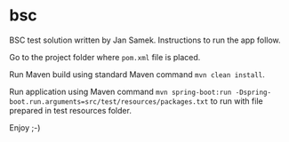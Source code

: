 # bsc
<p>BSC test solution written by Jan Samek. Instructions to run the app follow.</p>
<p>Go to the project folder where <code>pom.xml</code> file is placed.</p>
<p>Run Maven build using standard Maven command <code>mvn clean install</code>.</p>
<p>Run application using Maven command <code>mvn spring-boot:run -Dspring-boot.run.arguments=src/test/resources/packages.txt</code> to run with file prepared in test resources folder.</p>
<p>Enjoy ;-)</p>  